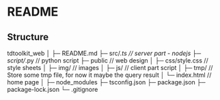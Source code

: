 # README #

## Structure ##
tdtoolkit_web 
    │
    ├─ README.md
    ├─ src/*.ts             // server part - nodejs
    ├─ script/*.py          // python script
    ├─ public               // web design
    │     ├─ css/style.css  // style sheets
    │     ├─ img/           // images
    │     ├─ js/            // client part script 
    │     ├─ tmp/           // Store some tmp file, for now it maybe the query result
    │     └─ index.html     // home page
    │
    ├─ node_modules 
    ├─ tsconfig.json
    ├─ package.json
    ├─ package-lock.json
    └─ .gitignore 